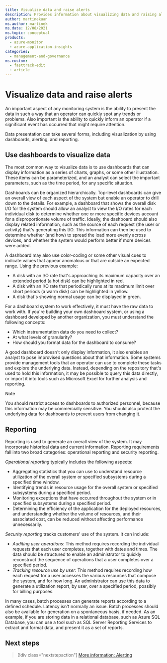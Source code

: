 ```yaml
---
title: Visualize data and raise alerts
description: Provides information about visualizing data and raising alerts as it relates to the health modeling and monitoring component of the Operational Excellence pillar.
author: martinekuan
ms.author: martinek
ms.date: 12/08/2021
ms.topic: conceptual
products:
  - azure-monitor
  - azure-application-insights
categories:
  - management-and-governance    
ms.custom:
  - fasttrack-edit
  - article
---
```


# Visualize data and raise alerts

An important aspect of any monitoring system is the ability to present the data in such a way that an operator can quickly spot any trends or problems. Also important is the ability to quickly inform an operator if a significant event has occurred that might require attention.

Data presentation can take several forms, including visualization by using dashboards, alerting, and reporting.

## Use dashboards to visualize data

The most common way to visualize data is to use dashboards that can display information as a series of charts, graphs, or some other illustration. These items can be parameterized, and an analyst can select the important parameters, such as the time period, for any specific situation.

Dashboards can be organized hierarchically. Top-level dashboards can give an overall view of each aspect of the system but enable an operator to drill down to the details. For example, a dashboard that shows the overall disk I/O for the system should allow an analyst to view the I/O rates for each individual disk to determine whether one or more specific devices account for a disproportionate volume of traffic. Ideally, the dashboard should also display related information, such as the source of each request (the user or activity) that's generating this I/O. This information can then be used to determine whether (and how) to spread the load more evenly across devices, and whether the system would perform better if more devices were added.

A dashboard may also use color-coding or some other visual cues to indicate values that appear anomalous or that are outside an expected range. Using the previous example:

- A disk with an I/O rate that's approaching its maximum capacity over an extended period (a hot disk) can be highlighted in red.
- A disk with an I/O rate that periodically runs at its maximum limit over short periods (a warm disk) can be highlighted in yellow.
- A disk that's showing normal usage can be displayed in green.

For a dashboard system to work effectively, it must have the raw data to work with. If you're building your own dashboard system, or using a dashboard developed by another organization, you must understand the following concepts:

- Which instrumentation data do you need to collect?
- At what levels of granularity?
- How should you format data for the dashboard to consume?

A good dashboard doesn't only display information, it also enables an analyst to pose improvised questions about that information. Some systems provide management tools that an operator can use to complete these tasks and explore the underlying data. Instead, depending on the repository that's used to hold this information, it may be possible to query this data directly, or import it into tools such as Microsoft Excel for further analysis and reporting.

> [!NOTE]
> You should restrict access to dashboards to authorized personnel, because this information may be commercially sensitive. You should also protect the underlying data for dashboards to prevent users from changing it.

## Reporting

Reporting is used to generate an overall view of the system. It may incorporate historical data and current information. Reporting requirements fall into two broad categories: operational reporting and security reporting.

*Operational reporting* typically includes the following aspects:

- Aggregating statistics that you can use to understand resource utilization of the overall system or specified subsystems during a specified time window.
- Identifying trends in resource usage for the overall system or specified subsystems during a specified period.
- Monitoring exceptions that have occurred throughout the system or in specified subsystems during a specified period.
- Determining the efficiency of the application for the deployed resources, and understanding whether the volume of resources, and their associated cost, can be reduced without affecting performance unnecessarily.

*Security reporting* tracks customers' use of the system. It can include:

- *Auditing user operations*: This method requires recording the individual requests that each user completes, together with dates and times. The data should be structured to enable an administrator to quickly reconstruct the sequence of operations that a user completes over a specified period.
- *Tracking resource use by user*: This method requires recording how each request for a user accesses the various resources that compose the system, and for how long. An administrator can use this data to generate a utilization report, by user, over a specified period, possibly for billing purposes.

In many cases, batch processes can generate reports according to a defined schedule. Latency isn't normally an issue. Batch processes should also be available for generation on a spontaneous basis, if needed. As an example, if you are storing data in a relational database, such as Azure SQL Database, you can use a tool such as SQL Server Reporting Services to extract and format data, and present it as a set of reports.

## Next steps

> [!div class="nextstepaction"]
> [More information: Alerting](monitor-alerts.md)
